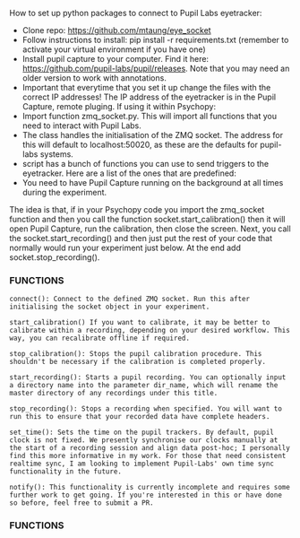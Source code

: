 

How to set up python packages to connect to Pupil Labs eyetracker:

- Clone repo: https://github.com/mtaung/eye_socket
- Follow instructions to install: pip install -r requirements.txt (remember to activate your virtual environment if you have one)
- Install pupil capture to your computer. Find it here: https://github.com/pupil-labs/pupil/releases. Note that you may need an older version to work with annotations. 
- Important that everytime that you set it up change the files with the correct IP addresses! The IP address of the eyetracker is in the Pupil Capture, remote pluging. 
If using it within Psychopy:
- Import function zmq_socket.py. This will import all functions that you need to interact with Pupil Labs.
- The class handles the initialisation of the ZMQ socket. The address for this will default to localhost:50020, as these are the defaults for pupil-labs systems.
-  script has a bunch of functions you can use to send triggers to the eyetracker. Here are a list of the ones that are predefined:
- You need to have Pupil Capture running on the background at all times during the experiment. 

The idea is that, if in your Psychopy code you import the zmq_socket function and then you call the function socket.start_calibration() then it will open Pupil Capture, run the calibration, then close the screen. Next, you call the socket.start_recording() and then just put the rest of your code that normally would run your experiment just below. At the end add socket.stop_recording(). 

### FUNCTIONS ###
	connect(): Connect to the defined ZMQ socket. Run this after initialising the socket object in your experiment.

	start_calibration() If you want to calibrate, it may be better to calibrate within a recording, depending on your desired workflow. This way, you can recalibrate offline if required.

	stop_calibration(): Stops the pupil calibration procedure. This shouldn't be necessary if the calibration is completed properly.

	start_recording(): Starts a pupil recording. You can optionally input a directory name into the parameter dir_name, which will rename the master directory of any recordings under this title.

	stop_recording(): Stops a recording when specified. You will want to run this to ensure that your recorded data have complete headers.

	set_time(): Sets the time on the pupil trackers. By default, pupil clock is not fixed. We presently synchronise our clocks manually at the start of a recording session and align data post-hoc; I personally find this more informative in my work. For those that need consistent realtime sync, I am looking to implement Pupil-Labs' own time sync functionality in the future.

	notify(): This functionality is currently incomplete and requires some further work to get going. If you're interested in this or have done so before, feel free to submit a PR.

### FUNCTIONS

